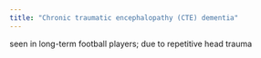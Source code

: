 ```yaml
---
title: "Chronic traumatic encephalopathy (CTE) dementia"
---
```

seen in long-term football players; due to repetitive head trauma

